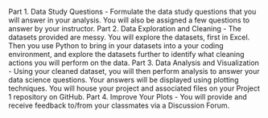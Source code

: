 Part 1.  Data Study Questions - Formulate the data study questions that you will answer in your analysis.  You will also be assigned a few questions to answer by your instructor. 
Part 2.  Data Exploration and Cleaning - The datasets provided are messy.  You will explore the datasets, first in Excel. Then you use Python to bring in your datasets into a your coding environment, and explore the datasets further to identify what cleaning actions you will perform on the data.
Part 3.  Data Analysis and Visualization - Using your cleaned dataset, you will then perform analysis to answer your data science questions.  Your answers will be displayed using plotting techniques.  You will house your project and associated files on your Project 1 repository on GitHub.
Part 4.  Improve Your Plots - You will provide and receive feedback to/from your classmates via a Discussion Forum.
